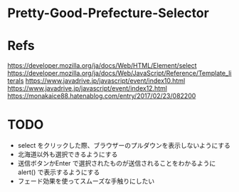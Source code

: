 # Pretty-Good-Prefecture-Selector

# Refs

https://developer.mozilla.org/ja/docs/Web/HTML/Element/select
https://developer.mozilla.org/ja/docs/Web/JavaScript/Reference/Template_literals
https://www.javadrive.jp/javascript/event/index10.html
https://www.javadrive.jp/javascript/event/index12.html
https://monakaice88.hatenablog.com/entry/2017/02/23/082200

# TODO

- select をクリックした際、ブラウザーのプルダウンを表示しないようにする
- 北海道以外も選択できるようにする
- 送信ボタンかEnter で選択されたものが送信されることをわかるようにalert() で表示するようにする
- フェード効果を使ってスムーズな手触りにしたい